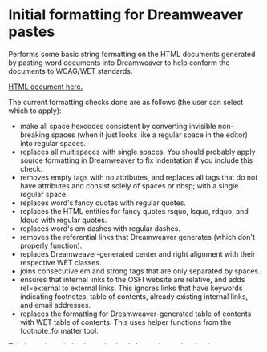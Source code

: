 # Initial formatting for Dreamweaver pastes
Performs some basic string formatting on the HTML documents generated by pasting word documents into Dreamweaver to help conform the documents to WCAG/WET standards.

[HTML document here.](basic_format.html)

The current formatting checks done are as follows (the user can select which to apply):
- make all space hexcodes consistent by converting invisible non-breaking spaces (when it just looks like a regular space in the editor) into regular spaces.
- replaces all multispaces with single spaces. You should probably apply source formatting in Dreamweaver to fix indentation if you include this check.
- removes empty tags with no attributes, and replaces all tags that do not have attributes and consist solely of spaces or nbsp; with a single regular space.
- replaces word's fancy quotes with regular quotes.
- replaces the HTML entities for fancy quotes rsquo, lsquo, rdquo, and ldquo with regular quotes.
- replaces word's em dashes with regular dashes.
- removes the referential links that Dreamweaver generates (which don't properly function).
- replaces Dreamweaver-generated center and right alignment with their respective WET classes.
- joins consecutive em and strong tags that are only separated by spaces.
- ensures that internal links to the OSFI website are relative, and adds rel=external to external links. This ignores links that have keywords indicating footnotes, table of contents, already existing internal links, and email addresses.
- replaces the formatting for Dreamweaver-generated table of contents with WET table of contents. This uses helper functions from the footnote_formatter tool.

This is not intended to be an in-depth formatting tool and only covers some basic initial steps. I sometimes split regex statements up into multiple calls for clarity, but all of these checks except for the last two can be done in a single regex statement.
